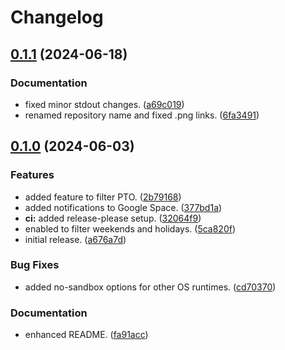 # Changelog

## [0.1.1](https://github.com/hwakabh/clockio/compare/v0.1.0...v0.1.1) (2024-06-18)


### Documentation

* fixed minor stdout changes. ([a69c019](https://github.com/hwakabh/clockio/commit/a69c0194c9aba9bde395de4c7bd580aaf63af83d))
* renamed repository name and fixed .png links. ([6fa3491](https://github.com/hwakabh/clockio/commit/6fa3491cea03ac16507dbd6aae1413a1d66aba8f))

## [0.1.0](https://github.com/hwakabh/clockio/compare/v0.0.1...v0.1.0) (2024-06-03)


### Features

* added feature to filter PTO. ([2b79168](https://github.com/hwakabh/clockio/commit/2b79168332f5469b4a8e3df872cd2bb1053938fc))
* added notifications to Google Space. ([377bd1a](https://github.com/hwakabh/clockio/commit/377bd1a95836c54f25b162fd1c2f8dc14fe7d740))
* **ci:** added release-please setup. ([32064f9](https://github.com/hwakabh/clockio/commit/32064f900fba7440fa4abf741369ea4c49e74a1b))
* enabled to filter weekends and holidays. ([5ca820f](https://github.com/hwakabh/clockio/commit/5ca820f89271b3d0b2ec88d7f5162ba27581334c))
* initial release. ([a676a7d](https://github.com/hwakabh/clockio/commit/a676a7d6a19b36948c6c5d0a59902268aa7ce54c))


### Bug Fixes

* added no-sandbox options for other OS runtimes. ([cd70370](https://github.com/hwakabh/clockio/commit/cd7037073985c48fc242e6757cd99f82a1e8c2f2))


### Documentation

* enhanced README. ([fa91acc](https://github.com/hwakabh/clockio/commit/fa91accdc4b0cc4386b0f9b8ea765df113c9c01b))
